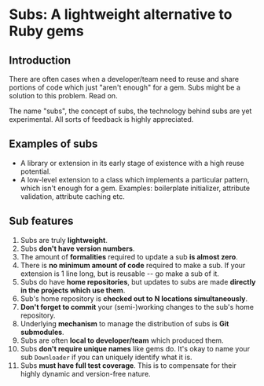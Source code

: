 Subs: A lightweight alternative to Ruby gems
============================================

Introduction
------------

There are often cases when a developer/team need to reuse and share portions of code which just "aren't enough" for a gem. Subs might be a solution to this problem. Read on.

The name "subs", the concept of subs, the technology behind subs are yet experimental. All sorts of feedback is highly appreciated.

Examples of subs
----------------

* A library or extension in its early stage of existence with a high reuse potential.
* A low-level extension to a  class which implements a particular pattern, which isn't enough for a gem. Examples: boilerplate initializer, attribute validation, attribute caching etc.

Sub features
------------

1. Subs are truly **lightweight**. 
  1. Subs **don't have version numbers**.
  2. The amount of **formalities** required to update a sub **is almost zero**.
  3. There is **no minimum amount of code** required to make a sub. If your extension is 1 line long, but is reusable -- go make a sub of it.
2. Subs do have **home repositories**, but updates to subs are made **directly in the projects which use them**.
  1. Sub's home repository is **checked out to N locations simultaneously**.
  2. **Don't forget to commit** your (semi-)working changes to the sub's home repository.
3. Underlying **mechanism** to manage the distribution of subs is **Git submodules**.
4. Subs are often **local to developer/team** which produced them.
  1. Subs **don't require unique names** like gems do. It's okay to name your sub `Downloader` if you can uniquely identify what it is.
5. Subs **must have full test coverage**. This is to compensate for their highly dynamic and version-free nature.

